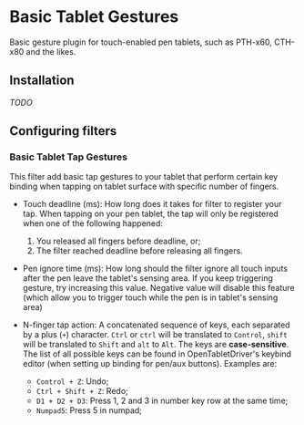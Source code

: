 # Basic Tablet Gestures

Basic gesture plugin for touch-enabled pen tablets, such as PTH-x60, CTH-x80
and the likes.

## Installation

_TODO_

## Configuring filters

### Basic Tablet Tap Gestures

This filter add basic tap gestures to your tablet that perform certain key
binding when tapping on tablet surface with specific number of fingers.

- Touch deadline (ms): How long does it takes for filter to register your tap.
  When tapping on your pen tablet, the tap will only be registered when one of
  the following happened:

  1. You released all fingers before deadline, or;
  1. The filter reached deadline before releasing all fingers.

- Pen ignore time (ms): How long should the filter ignore all touch inputs
  after the pen leave the tablet's sensing area. If you keep triggering
  gesture, try increasing this value. Negative value will disable this feature
  (which allow you to trigger touch while the pen is in tablet's sensing area)

- N-finger tap action: A concatenated sequence of keys, each separated by a
  plus (`+`) character. `Ctrl` or `ctrl` will be translated to `Control`,
  `shift` will be translated to `Shift` and `alt` to `Alt`. The keys are
  **case-sensitive**. The list of all possible keys can be found in
  OpenTabletDriver's keybind editor (when setting up binding for pen/aux
  buttons). Examples are:

  - `Control + Z`: Undo;
  - `Ctrl + Shift + Z`: Redo;
  - `D1 + D2 + D3`: Press 1, 2 and 3 in number key row at the same time;
  - `Numpad5`: Press 5 in numpad;
